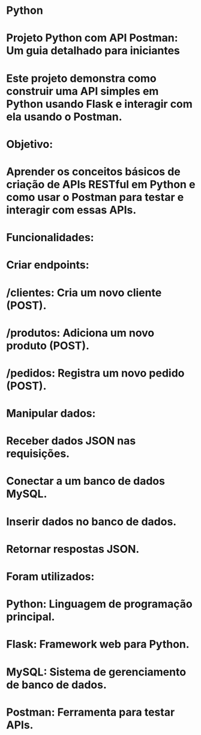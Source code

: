 # Python
# Projeto Python com API Postman: Um guia detalhado para iniciantes

# Este projeto demonstra como construir uma API simples em Python usando Flask e interagir com ela usando o Postman.

# Objetivo:
# Aprender os conceitos básicos de criação de APIs RESTful em Python e como usar o Postman para testar e interagir com essas APIs.

# Funcionalidades:

#   Criar endpoints:
#      /clientes: Cria um novo cliente (POST).
#      /produtos: Adiciona um novo produto (POST).
#      /pedidos: Registra um novo pedido (POST).
#   Manipular dados:
#      Receber dados JSON nas requisições.
#      Conectar a um banco de dados MySQL.
#      Inserir dados no banco de dados.
#      Retornar respostas JSON.

# Foram utilizados:

#     Python: Linguagem de programação principal.
#     Flask: Framework web para Python.
#     MySQL: Sistema de gerenciamento de banco de dados.
#     Postman: Ferramenta para testar APIs.

